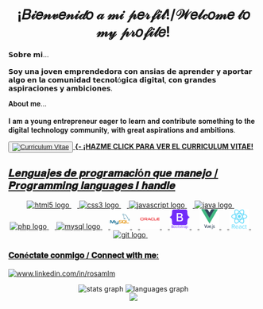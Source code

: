 <h1 align="center">¡𝐵𝒾𝑒𝓃𝓋𝑒𝓃𝒾𝒹𝑜 𝒶 𝓂𝒾 𝓅𝑒𝓇𝒻𝒾𝓁!/𝒲𝑒𝓁𝒸𝑜𝓂𝑒 𝓉𝑜 𝓂𝓎 𝓅𝓇𝑜𝒻𝒾𝓁𝑒!</h1>



<p align="left">𝗦𝗼𝗯𝗿𝗲 𝗺𝗶...<br><br>𝗦𝗼𝘆 𝘂𝗻𝗮 𝗷𝗼𝘃𝗲𝗻 𝗲𝗺𝗽𝗿𝗲𝗻𝗱𝗲𝗱𝗼𝗿𝗮 𝗰𝗼𝗻 𝗮𝗻𝘀𝗶𝗮𝘀 𝗱𝗲 𝗮𝗽𝗿𝗲𝗻𝗱𝗲𝗿 𝘆 𝗮𝗽𝗼𝗿𝘁𝗮𝗿 𝗮𝗹𝗴𝗼 𝗲𝗻 𝗹𝗮 𝗰𝗼𝗺𝘂𝗻𝗶𝗱𝗮𝗱 𝘁𝗲𝗰𝗻𝗼𝗹ó𝗴𝗶𝗰𝗮 𝗱𝗶𝗴𝗶𝘁𝗮𝗹, 𝗰𝗼𝗻 𝗴𝗿𝗮𝗻𝗱𝗲𝘀 𝗮𝘀𝗽𝗶𝗿𝗮𝗰𝗶𝗼𝗻𝗲𝘀 𝘆 𝗮𝗺𝗯𝗶𝗰𝗶𝗼𝗻𝗲𝘀.</p>



<p align="left">𝐀𝐛𝐨𝐮𝐭 𝐦𝐞...<br><br>𝐈 𝐚𝐦 𝐚 𝐲𝐨𝐮𝐧𝐠 𝐞𝐧𝐭𝐫𝐞𝐩𝐫𝐞𝐧𝐞𝐮𝐫 𝐞𝐚𝐠𝐞𝐫 𝐭𝐨 𝐥𝐞𝐚𝐫𝐧 𝐚𝐧𝐝 𝐜𝐨𝐧𝐭𝐫𝐢𝐛𝐮𝐭𝐞 𝐬𝐨𝐦𝐞𝐭𝐡𝐢𝐧𝐠 𝐭𝐨 𝐭𝐡𝐞 𝐝𝐢𝐠𝐢𝐭𝐚𝐥 𝐭𝐞𝐜𝐡𝐧𝐨𝐥𝐨𝐠𝐲 𝐜𝐨𝐦𝐦𝐮𝐧𝐢𝐭𝐲, 𝐰𝐢𝐭𝐡 𝐠𝐫𝐞𝐚𝐭 𝐚𝐬𝐩𝐢𝐫𝐚𝐭𝐢𝐨𝐧𝐬 𝐚𝐧𝐝 𝐚𝐦𝐛𝐢𝐭𝐢𝐨𝐧𝐬.</p>
<button  align="center"><a href="https://www.canva.com/design/DAGdUi8eM3A/zMbW8gMLOW-BZncnLt6aPA/view?utm_content=DAGdUi8eM3A&utm_campaign=designshare&utm_medium=link2&utm_source=uniquelinks&utlId=h60ee68e476">
<img href="https://cdn-icons-png.flaticon.com/512/1150/1150635.png"  height="40" alt="Curriculum Vitae"  /></button> <b>{- ¡HAZME CLICK PARA VER EL CURRICULUM VITAE!</b>


<h2 align="left">𝑳𝒆𝒏𝒈𝒖𝒂𝒋𝒆𝒔 𝒅𝒆 𝒑𝒓𝒐𝒈𝒓𝒂𝒎𝒂𝒄𝒊ó𝒏 𝒒𝒖𝒆 𝒎𝒂𝒏𝒆𝒋𝒐 / 𝑷𝒓𝒐𝒈𝒓𝒂𝒎𝒎𝒊𝒏𝒈 𝒍𝒂𝒏𝒈𝒖𝒂𝒈𝒆𝒔 ​​𝑰 𝒉𝒂𝒏𝒅𝒍𝒆</h2>



<div align="center">
  <img src="https://cdn.jsdelivr.net/gh/devicons/devicon/icons/html5/html5-original.svg" height="40" alt="html5 logo"  />
  <img width="12" />
  <img src="https://cdn.jsdelivr.net/gh/devicons/devicon/icons/css3/css3-original.svg" height="40" alt="css3 logo"  />
  <img width="12" />
  <img src="https://cdn.jsdelivr.net/gh/devicons/devicon/icons/javascript/javascript-original.svg" height="40" alt="javascript logo"  />
  <img width="12" />
  <img src="https://cdn.jsdelivr.net/gh/devicons/devicon/icons/java/java-original.svg" height="40" alt="java logo"  />
  <img width="12" />
  <img src="https://cdn.jsdelivr.net/gh/devicons/devicon/icons/php/php-original.svg" height="40" alt="php logo"  />
  <img width="12" />
  <img src="https://cdn.jsdelivr.net/gh/devicons/devicon/icons/mysql/mysql-original.svg" height="40" alt="mysql logo"  />
  <img width="12" />
  <img src="https://raw.githubusercontent.com/devicons/devicon/master/icons/mysql/mysql-original-wordmark.svg" width="40" height="40" alt="mysql logo"/>
  <img width="12" />
  <img src="https://raw.githubusercontent.com/devicons/devicon/master/icons/oracle/oracle-original.svg"  width="40" height="40" alt="oracle logo"/>
  <img width="12" />
  <img src="https://raw.githubusercontent.com/devicons/devicon/master/icons/bootstrap/bootstrap-plain-wordmark.svg" width="40" height="40" alt="bootstrap logo"/>
  <img width="12" />
  <img src="https://raw.githubusercontent.com/devicons/devicon/master/icons/vuejs/vuejs-original-wordmark.svg"  width="40" height="40" alt="vuejs logo"/>
  <img width="12" />
  <img src="https://raw.githubusercontent.com/devicons/devicon/master/icons/react/react-original-wordmark.svg" width="40" height="40"  alt="react logo"/>
  <img width="12" />
  <img src="https://cdn.jsdelivr.net/gh/devicons/devicon/icons/git/git-original.svg" height="40" alt="git logo"  />
  <img width="12" />
</div>

<h3 align="left">𝐂𝐨𝐧é𝐜𝐭𝐚𝐭𝐞 𝐜𝐨𝐧𝐦𝐢𝐠𝐨 / 𝐂𝐨𝐧𝐧𝐞𝐜𝐭 𝐰𝐢𝐭𝐡 𝐦𝐞:</h3>
<p align="left">
<a href="https://www.linkedin.com/in/rosamlm/" target="blank"><img align="center" src="https://raw.githubusercontent.com/rahuldkjain/github-profile-readme-generator/master/src/images/icons/Social/linked-in-alt.svg" alt="www.linkedin.com/in/rosamlm" height="30" width="40" /></a>
</p>

<div align="center">
  <img src="https://github-readme-stats.vercel.app/api?username=RosaLlorente&hide_title=false&hide_rank=false&show_icons=true&include_all_commits=true&count_private=true&disable_animations=false&theme=dracula&locale=en&hide_border=false&order=1" height="150" alt="stats graph"  />
  <img src="https://github-readme-stats.vercel.app/api/top-langs?username=RosaLlorente&locale=en&hide_title=false&layout=compact&card_width=320&langs_count=5&theme=dracula&hide_border=false&order=2" height="150" alt="languages graph"  />
</div>



<div align="center">
  <img height="200" src="https://i.pinimg.com/originals/e7/7a/1e/e77a1e25a95370f4f625c115f1622378.gif"  />
</div>
